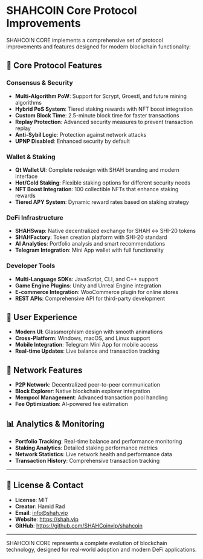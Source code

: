 # SHAHCOIN Core Protocol Improvements

SHAHCOIN CORE implements a comprehensive set of protocol improvements and features designed for modern blockchain functionality:

## 🔧 Core Protocol Features

### Consensus & Security
- **Multi-Algorithm PoW**: Support for Scrypt, Groestl, and future mining algorithms
- **Hybrid PoS System**: Tiered staking rewards with NFT boost integration
- **Custom Block Time**: 2.5-minute block time for faster transactions
- **Replay Protection**: Advanced security measures to prevent transaction replay
- **Anti-Sybil Logic**: Protection against network attacks
- **UPNP Disabled**: Enhanced security by default

### Wallet & Staking
- **Qt Wallet UI**: Complete redesign with SHAH branding and modern interface
- **Hot/Cold Staking**: Flexible staking options for different security needs
- **NFT Boost Integration**: 100 collectible NFTs that enhance staking rewards
- **Tiered APY System**: Dynamic reward rates based on staking strategy

### DeFi Infrastructure
- **SHAHSwap**: Native decentralized exchange for SHAH ↔️ SHI-20 tokens
- **SHAHFactory**: Token creation platform with SHI-20 standard
- **AI Analytics**: Portfolio analysis and smart recommendations
- **Telegram Integration**: Mini App wallet with full functionality

### Developer Tools
- **Multi-Language SDKs**: JavaScript, CLI, and C++ support
- **Game Engine Plugins**: Unity and Unreal Engine integration
- **E-commerce Integration**: WooCommerce plugin for online stores
- **REST APIs**: Comprehensive API for third-party development

## 📱 User Experience

- **Modern UI**: Glassmorphism design with smooth animations
- **Cross-Platform**: Windows, macOS, and Linux support
- **Mobile Integration**: Telegram Mini App for mobile access
- **Real-time Updates**: Live balance and transaction tracking

## 🔗 Network Features

- **P2P Network**: Decentralized peer-to-peer communication
- **Block Explorer**: Native blockchain explorer integration
- **Mempool Management**: Advanced transaction pool handling
- **Fee Optimization**: AI-powered fee estimation

## 📊 Analytics & Monitoring

- **Portfolio Tracking**: Real-time balance and performance monitoring
- **Staking Analytics**: Detailed staking performance metrics
- **Network Statistics**: Live network health and performance data
- **Transaction History**: Comprehensive transaction tracking

---

## 📜 License & Contact

- **License**: MIT
- **Creator**: Hamid Rad
- **Email**: info@shah.vip
- **Website**: https://shah.vip
- **GitHub**: https://github.com/SHAHCoinvip/shahcoin

---

SHAHCOIN CORE represents a complete evolution of blockchain technology, designed for real-world adoption and modern DeFi applications.
